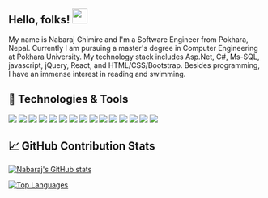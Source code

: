 ## Hello, folks! <img src="https://raw.githubusercontent.com/MartinHeinz/MartinHeinz/master/wave.gif" width="30px" height="30px" />

My name is Nabaraj Ghimire and I'm a Software Engineer from Pokhara, Nepal. Currently I am pursuing a master's degree in Computer Engineering at Pokhara University. My technology stack includes Asp.Net, C#, Ms-SQL, javascript, jQuery, React, and HTML/CSS/Bootstrap. Besides programming, I have an immense interest in reading and swimming.

## 🔧 Technologies & Tools
![](https://img.shields.io/badge/OS-windows-darkcyan)
![](https://img.shields.io/badge/Editor-Visual%20Studio-darkcyan)
![](https://img.shields.io/badge/Editor-VS%20Code-darkcyan)
![](https://img.shields.io/badge/Code-C%23-darkcyan)
![](https://img.shields.io/badge/Code-.Net-darkcyan)
![](https://img.shields.io/badge/Code-Javascript-darkcyan)
![](https://img.shields.io/badge/Code-jQuery-darkcyan)
![](https://img.shields.io/badge/Code-React-darkcyan)
![](https://img.shields.io/badge/Code-HTML-darkcyan)
![](https://img.shields.io/badge/Code-CSS-darkcyan)
![](https://img.shields.io/badge/Shell-Bash-darkcyan)
![](https://img.shields.io/badge/SCM-git-darkcyan)
![](https://img.shields.io/badge/Database-MS--SQL-darkcyan)
![](https://img.shields.io/badge/Server-IIS-darkcyan)
![](https://img.shields.io/badge/Tools-Jira-darkcyan)

## &#x1f4c8; GitHub Contribution Stats

[![Nabaraj's GitHub stats](https://github-readme-stats.vercel.app/api?username=Nabaraj222&show_icons=true)](https://github.com/Nabaraj222)

[![Top Languages](https://github-readme-stats.vercel.app/api/top-langs/?username=Nabaraj222&layout=compact)](https://github.com/Nabaraj222)
